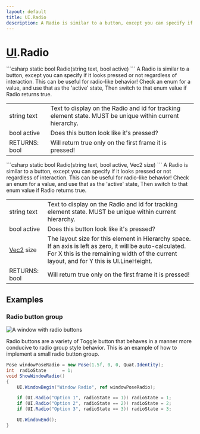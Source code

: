 ```yaml
---
layout: default
title: UI.Radio
description: A Radio is similar to a button, except you can specify if it looks pressed or not regardless of interaction. This can be useful for radio-like behavior! Check an enum for a value, and use that as the 'active' state, Then switch to that enum value if Radio returns true.
---
```

# [UI]({{site.url}}/Pages/Reference/UI.html).Radio

<div class='signature' markdown='1'>
```csharp
static bool Radio(string text, bool active)
```
A Radio is similar to a button, except you can specify if
it looks pressed or not regardless of interaction. This can be
useful for radio-like behavior! Check an enum for a value, and use
that as the 'active' state, Then switch to that enum value if Radio
returns true.
</div>

|  |  |
|--|--|
|string text|Text to display on the Radio and id for             tracking element state. MUST be unique within current hierarchy.|
|bool active|Does this button look like it's pressed?|
|RETURNS: bool|Will return true only on the first frame it is pressed!|

<div class='signature' markdown='1'>
```csharp
static bool Radio(string text, bool active, Vec2 size)
```
A Radio is similar to a button, except you can specify if
it looks pressed or not regardless of interaction. This can be
useful for radio-like behavior! Check an enum for a value, and use
that as the 'active' state, Then switch to that enum value if Radio
returns true.
</div>

|  |  |
|--|--|
|string text|Text to display on the Radio and id for             tracking element state. MUST be unique within current hierarchy.|
|bool active|Does this button look like it's pressed?|
|[Vec2]({{site.url}}/Pages/Reference/Vec2.html) size|The layout size for this element in Hierarchy             space. If an axis is left as zero, it will be auto-calculated. For             X this is the remaining width of the current layout, and for Y this             is UI.LineHeight.|
|RETURNS: bool|Will return true only on the first frame it is pressed!|





## Examples

### Radio button group

![A window with radio buttons]({{site.screen_url}}/UI/RadioWindow.jpg)

Radio buttons are a variety of Toggle button that behaves in a manner
more conducive to radio group style behavior. This is an example of
how to implement a small radio button group.

```csharp
Pose windowPoseRadio = new Pose(1.5f, 0, 0, Quat.Identity);
int  radioState      = 1;
void ShowWindowRadio()
{
	UI.WindowBegin("Window Radio", ref windowPoseRadio);

	if (UI.Radio("Option 1", radioState == 1)) radioState = 1;
	if (UI.Radio("Option 2", radioState == 2)) radioState = 2;
	if (UI.Radio("Option 3", radioState == 3)) radioState = 3;

	UI.WindowEnd();
}
```

